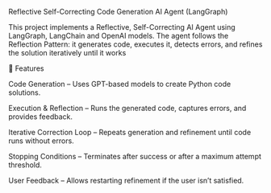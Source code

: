 

Reflective Self-Correcting Code Generation AI Agent (LangGraph)

This project implements a Reflective, Self-Correcting AI Agent using LangGraph, LangChain and OpenAI models.
The agent follows the Reflection Pattern: it generates code, executes it, detects errors, and refines the solution iteratively until it works




🚀 Features

Code Generation – Uses GPT-based models to create Python code solutions.

Execution & Reflection – Runs the generated code, captures errors, and provides feedback.

Iterative Correction Loop – Repeats generation and refinement until code runs without errors.

Stopping Conditions – Terminates after success or after a maximum attempt threshold.

User Feedback – Allows restarting refinement if the user isn’t satisfied.
